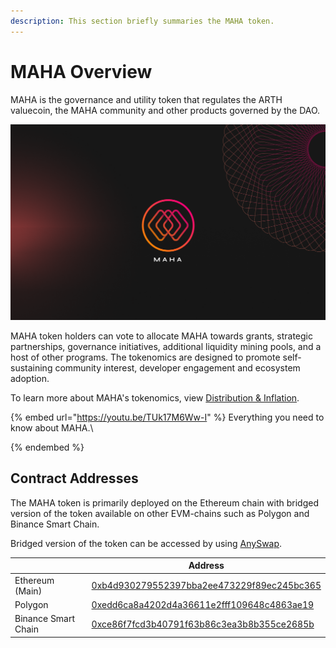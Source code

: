 ```yaml
---
description: This section briefly summaries the MAHA token.
---
```


# MAHA Overview

MAHA is the governance and utility token that regulates the ARTH valuecoin, the MAHA community and other products governed by the DAO.

![](../.gitbook/assets/image.png)

MAHA token holders can vote to allocate MAHA towards grants, strategic partnerships, governance initiatives, additional liquidity mining pools, and a host of other programs. The tokenomics are designed to promote self-sustaining community interest, developer engagement and ecosystem adoption.

To learn more about MAHA's tokenomics, view [Distribution & Inflation](distribution.md).

{% embed url="https://youtu.be/TUk17M6Ww-I" %}
Everything you need to know about MAHA.\

{% endembed %}

## Contract Addresses

The MAHA token is primarily deployed on the Ethereum chain with bridged version of the token available on other EVM-chains such as Polygon and Binance Smart Chain.

Bridged version of the token can be accessed by using [AnySwap](https://anyswap.exchange/#/router).

|                     | Address                                                                                                                |
| ------------------- | ---------------------------------------------------------------------------------------------------------------------- |
| Ethereum (Main)     | [0xb4d930279552397bba2ee473229f89ec245bc365](https://etherscan.io/token/0xb4d930279552397bba2ee473229f89ec245bc365)    |
| Polygon             | [0xedd6ca8a4202d4a36611e2fff109648c4863ae19](https://polygonscan.com/token/0xedd6ca8a4202d4a36611e2fff109648c4863ae19) |
| Binance Smart Chain | [0xce86f7fcd3b40791f63b86c3ea3b8b355ce2685b](https://bscscan.com/token/0xce86f7fcd3b40791f63b86c3ea3b8b355ce2685b)     |

